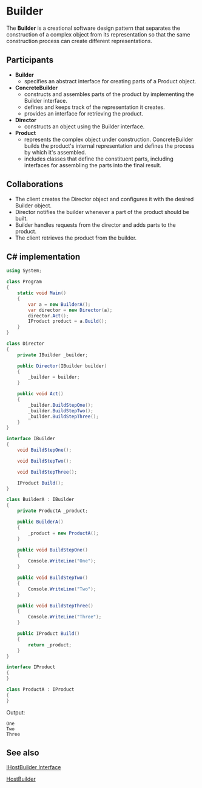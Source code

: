 # Builder

The **Builder** is a creational software design pattern that separates the construction of a complex object from its representation so that the same construction process can create different representations.

## Participants

* **Builder**
  * specifies an abstract interface for creating parts of a Product
object.
* **ConcreteBuilder**
  * constructs and assembles parts of the product by implementing the
Builder interface.
  * defines and keeps track of the representation it creates.
  * provides an interface for retrieving the product.
* **Director**
  * constructs an object using the Builder interface.
* **Product**
  * represents the complex object under construction. ConcreteBuilder
builds the product's internal representation and defines the process
by which it's assembled.
  * includes classes that define the constituent parts, including
interfaces for assembling the parts into the final result.

## Collaborations

* The client creates the Director object and configures it with the desired
Builder object.
* Director notifies the builder whenever a part of the product should be built.
* Builder handles requests from the director and adds parts to the product.
* The client retrieves the product from the builder.

## C# implementation

```csharp
using System;

class Program
{
    static void Main()
    {
        var a = new BuilderA();
        var director = new Director(a);
        director.Act();
        IProduct product = a.Build();
    }
}

class Director
{
    private IBuilder _builder;

    public Director(IBuilder builder)
    {
        _builder = builder;
    }

    public void Act()
    {
        _builder.BuildStepOne();
        _builder.BuildStepTwo();
        _builder.BuildStepThree();
    }
}

interface IBuilder
{
    void BuildStepOne();

    void BuildStepTwo();

    void BuildStepThree();

    IProduct Build();
}

class BuilderA : IBuilder
{
    private ProductA _product;

    public BuilderA()
    {
        _product = new ProductA();
    }

    public void BuildStepOne()
    {
        Console.WriteLine("One");
    }

    public void BuildStepTwo()
    {
        Console.WriteLine("Two");
    }

    public void BuildStepThree()
    {
        Console.WriteLine("Three");
    }

    public IProduct Build()
    {
        return _product;
    }
}

interface IProduct
{
}

class ProductA : IProduct
{
}
```

Output:

```output
One
Two
Three
```

## See also

[IHostBuilder Interface](https://docs.microsoft.com/en-us/dotnet/api/microsoft.extensions.hosting.ihostbuilder)

[HostBuilder](https://docs.microsoft.com/en-us/aspnet/core/fundamentals/host/generic-host)
